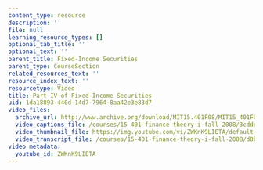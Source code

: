 ```yaml
---
content_type: resource
description: ''
file: null
learning_resource_types: []
optional_tab_title: ''
optional_text: ''
parent_title: Fixed-Income Securities
parent_type: CourseSection
related_resources_text: ''
resource_index_text: ''
resourcetype: Video
title: Part IV of Fixed-Income Securities
uid: 1da18893-440d-14d7-7964-8aa42e3e83d7
video_files:
  archive_url: http://www.archive.org/download/MIT15.401F08/MIT15_401F08_ses07_300k.mp4
  video_captions_file: /courses/15-401-finance-theory-i-fall-2008/3cddd35be8df51029ce460c518079b5b_ZWKnK9LIETA.vtt
  video_thumbnail_file: https://img.youtube.com/vi/ZWKnK9LIETA/default.jpg
  video_transcript_file: /courses/15-401-finance-theory-i-fall-2008/d0b94fa66ab404e96edf2eca03b9d94e_ZWKnK9LIETA.pdf
video_metadata:
  youtube_id: ZWKnK9LIETA
---
```

